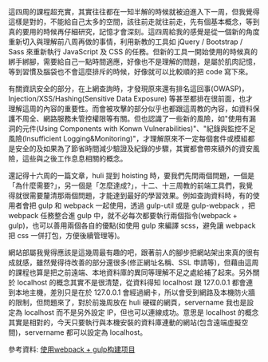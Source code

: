 這四周的課程超充實，其實往往都在一知半解的時候就被迫進入下一周，但我覺得這樣是對的，不能給自己太多的空間，該往前走就往前走，先有個基本概念，等到真的要用的時候再仔細研究，記憶才會深刻。這四周給我的感覺是從一個新的角度重新切入與理解前八周再做的事情，利用新教的工具如 jQuery / Bootstrap / Sass 來重新執行 JavaScript 及 CSS 的任務。但新的工具一開始使用的時候真的綁手綁腳，需要給自己一點時間適應，好像也不是理解的問題，是屬於肌肉記憶，等到習慣及腦袋也不會這麼排斥的時候，好像就可以比較順的把 code 寫下來。

有關資訊安全的部分，在上網查詢時，才發現原來還有排名這回事(OWASP)，Injection/XSS/Hashing(Sensitive Data Exposure) 等甚至都排在很前面，也才理解這周的內容的重要性。而會被攻擊的部分似乎也都跟這周教的內容，如資料保護不周全、網路服務未管控權限等有關。但也認識了一些新的風險，如"使用有漏洞的元件(Using Components with Konwn Vulnerabilities)"、"紀錄與監控不足風險(Insufficient Logging&Monitoring)"，才理解原來不一定每個套件或模組都是安全的及如果為了節省時間減少驗證及紀錄的步驟，其實都會帶來額外的資安風險，這些與之後工作息息相關的概念。

還記得十六周的一篇文章，huli 提到 hoisting 時，要我們先問兩個問題，一個是「為什麼需要?」，另一個是「怎麼達成?」，十二、十三周教的前端工具們，我覺得就很需要釐清那兩個問題，才能達到最好的學習效果。例如查詢資料時，有的使用者會把 gulp 和 webpack 一起使用，透過 gulp-util 或是 gulp-webpack ，把 webpack 任務整合進 gulp 中，就不必每次都要執行兩個指令(webpack + gulp)，也可以善用兩個各自的優點(如使用 gulp 來編譯 scss，避免讓 webpack 把 css 一併打包，方便後續管理等)。

網站部屬我覺得應該是這幾周最有趣的吧，跟著前人的腳步把網站架出來真的很有成就感，雖然覺得待改善的部分還很多(修正網址名稱、SSL 申請等)，但藉由這周的課程也算是把之前遠端、本地資料庫的異同等理解不足之處給補了起來。另外關於 localhost 的概念其實不是很清楚，從資料得知 localhost 跟 127.0.0.1 都會連到本地主機，差別只是在於 127.0.0.1 會經過網卡，所以會受到網路及本機防火牆的限制，但問題來了，對於前幾周放在 huli 硬碟的網頁，servername 我也是設定為 localhost 而不是另外設定 IP，但也可以連線成功。意思是 localhost 的概念其實是相對的，今天只要執行與本機安裝的資料庫連動的網站(包含遠端虛擬空間)，servername 都可以設定為 localhost。

參考資料:
[使用webpack + gulp构建项目](https://2ue.github.io/2016/09/24/use-gulp+webpack-to-bulid-resource/)